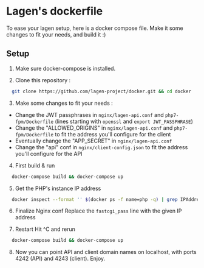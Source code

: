 # Lagen's dockerfile

To ease your lagen setup, here is a docker compose file. Make it some changes to fit your needs, and build it :)

## Setup

1. Make sure docker-compose is installed.

2. Clone this repository :
  ```bash
    git clone https://github.com/lagen-project/docker.git && cd docker
  ```

3. Make some changes to fit your needs :
  - Change the JWT passphrases in `nginx/lagen-api.conf` and `php7-fpm/Dockerfile` (lines starting with `openssl` and `export JWT_PASSPHRASE`)
  - Change the "ALLOWED_ORIGINS" in `nginx/lagen-api.conf` and `php7-fpm/Dockerfile` to fit the address you'll configure for the client
  - Eventually change the "APP_SECRET" in `nginx/lagen-api.conf`
  - Change the "api" conf in `nginx/client-config.json` to fit the address you'll configure for the API

4. First build & run
  ```bash
    docker-compose build && docker-compose up
  ```

5. Get the PHP's instance IP address
  ```bash
    docker inspect --format '' $(docker ps -f name=php -q) | grep IPAddress
  ```

6. Finalize Nginx conf
  Replace the `fastcgi_pass` line with the given IP address

7. Restart
  Hit ^C and rerun
  ```bash
    docker-compose build && docker-compose up
  ```

8. Now you can point API and client domain names on localhost, with ports 4242 (API) and 4243 (client). Enjoy.
